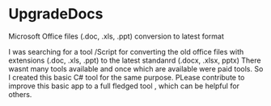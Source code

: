 # UpgradeDocs
Microsoft Office  files (.doc, .xls, .ppt) conversion to latest format


I was searching for a tool /Script for converting the old office files with extensions (.doc, .xls, .ppt) to the latest standanrd (.docx, .xlsx, pptx)
There wasnt many tools available and once which are available were paid tools. So I created this basic C# tool for the same purpose.
PLease contribute to improve this basic app to a full fledged tool , which can be helpful for others.
